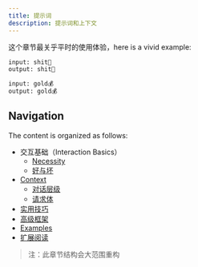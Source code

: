 ```yaml
---
title: 提示词
description: 提示词和上下文
---
```


这个章节最关乎平时的使用体验，here is a vivid example:

```bash
input: shit💩
output: shit💩

input: gold💰
output: gold💰
```

## Navigation

The content is organized as follows:

- 交互基础（Interaction Basics）
  - [Necessity](/prompts/interaction-basics/basics)
  - [好与坏](/prompts/interaction-basics/good-vs-bad)
- [Context](/prompts/context)
  - [对话层级](/prompts/context/dialogue-levels)
  - [请求体](/prompts/context/request-body)
- [实用技巧](/prompts/practical-tips)
- [高级框架](/prompts/advanced-frameworks)
- [Examples](/prompts/examples)
- [扩展阅读](/prompts/extended-reading)

> 注：此章节结构会大范围重构
